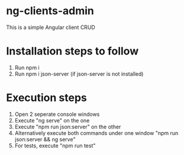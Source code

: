 # ng-clients-admin
This is a simple Angular client CRUD

# Installation steps to follow
1. Run npm i
2. Run npm i json-server (if json-server is not installed)

# Execution steps
1. Open 2 seperate console windows
2. Execute "ng serve" on the one
3. Execute "npm run json:server" on the other
4. Alternatively execute both commands under one window "npm run json:server && ng serve"
5. For tests, execute "npm run test"
